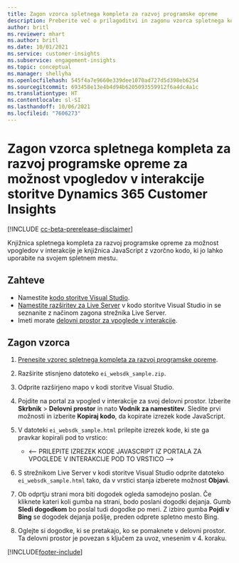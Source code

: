 ```yaml
---
title: Zagon vzorca spletnega kompleta za razvoj programske opreme
description: Preberite več o prilagoditvi in zagonu vzorca spletnega kompleta za razvoj programske opreme.
author: britl
ms.reviewer: mhart
ms.author: britl
ms.date: 10/01/2021
ms.service: customer-insights
ms.subservice: engagement-insights
ms.topic: conceptual
ms.manager: shellyha
ms.openlocfilehash: 545f4a7e9660e339dee1070ad727d5d398eb6254
ms.sourcegitcommit: 693458e13e4b4d94b6205093559912f6a4dc4a1c
ms.translationtype: HT
ms.contentlocale: sl-SI
ms.lasthandoff: 10/06/2021
ms.locfileid: "7606273"
---
```

# <a name="run-the-web-sdk-sample-for-dynamics-365-customer-insights-engagement-insights-capability"></a>Zagon vzorca spletnega kompleta za razvoj programske opreme za možnost vpogledov v interakcije storitve Dynamics 365 Customer Insights

[!INCLUDE [cc-beta-prerelease-disclaimer](includes/cc-beta-prerelease-disclaimer.md)]

Knjižnica spletnega kompleta za razvoj programske opreme za možnost vpogledov v interakcije je knjižnica JavaScript z vzorčno kodo, ki jo lahko uporabite na svojem spletnem mestu.

## <a name="prerequisites"></a>Zahteve

- Namestite [kodo storitve Visual Studio](https://code.visualstudio.com/).
- [Namestite razširitev za Live Server](https://marketplace.visualstudio.com/items?itemName=ritwickdey.LiveServer) v kodo storitve Visual Studio in se seznanite z načinom zagona strežnika Live Server.
- Imeti morate [delovni prostor za vpoglede v interakcije](create-workspace.md).

## <a name="run-sample"></a>Zagon vzorca

1. [Prenesite vzorec spletnega kompleta za razvoj programske opreme](https://download.pi.dynamics.com/sdk/EngagementInsightsSamples/ei_websdk_sample.zip).

1. Razširite stisnjeno datoteko `ei_websdk_sample.zip`.

1. Odprite razširjeno mapo v kodi storitve Visual Studio.

1. Pojdite na portal za vpogled v interakcije za svoj delovni prostor. Izberite **Skrbnik** > **Delovni prostor** in nato **Vodnik za namestitev**. Sledite prvi možnosti in izberite **Kopiraj kodo**, da kopirate izrezek kode JavaScript.

1. V datoteki `ei_websdk_sample.html` prilepite izrezek kode, ki ste ga pravkar kopirali pod to vrstico:

   - <-- PRILEPITE IZREZEK KODE JAVASCRIPT IZ PORTALA ZA VPOGLEDE V INTERAKCIJE POD TO VRSTICO -->

1. S strežnikom Live Server v kodi storitve Visual Studio odprite datoteko `ei_websdk_sample.html` tako, da v vrstici stanja izberete možnost **Objavi**.

1. Ob odprtju strani mora biti dogodek ogleda samodejno poslan. Če kliknete kateri koli gumba na strani, bodo poslani dogodki dejanja. Gumb **Sledi dogodkom** bo poslal tudi dogodke po meri. Z izbiro gumba **Pojdi v Bing** se dogodek dejanja pošlje, preden odprete spletno mesto Bing.

1. Oglejte si dogodke, ki se pretakajo, ko se pomaknete v delovni prostor. Ta delovni prostor je povezan s ključem za uvoz, vnesenim v 4. koraku.


[!INCLUDE[footer-include](../includes/footer-banner.md)]
